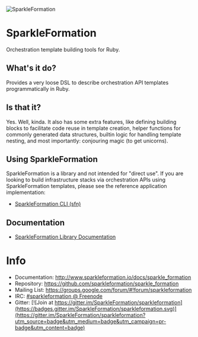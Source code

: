 ![SparkleFormation](img/sparkle-formation.png)

# SparkleFormation

Orchestration template building tools for Ruby.

## What's it do?

Provides a very loose DSL to describe orchestration API templates
programmatically in Ruby.

## Is that it?

Yes. Well, kinda. It also has some extra features, like defining
building blocks to facilitate code reuse in template creation,
helper functions for commonly generated data structures, builtin
logic for handling template nesting, and most importantly:
conjouring magic (to get unicorns).

## Using SparkleFormation

SparkleFormation is a library and not intended for "direct use". If
you are looking to build infrastructure stacks via orchestration APIs
using SparkleFormation templates, please see the reference application
implementation:

* [SparkleFormation CLI (sfn)](http://www.sparkleformation.io/docs/sfn)

## Documentation

* [SparkleFormation Library Documentation](http://www.sparkleformation.io/docs/sparkle_formation/)

# Info
* Documentation: http://www.sparkleformation.io/docs/sparkle_formation
* Repository: https://github.com/sparkleformation/sparkle_formation
* Mailing List: https://groups.google.com/forum/#!forum/sparkleformation
* IRC: [#sparkleformation @ Freenode](https://webchat.freenode.net/?channels=#sparkleformation)
* Gitter: [![Join at https://gitter.im/SparkleFormation/sparkleformation](https://badges.gitter.im/SparkleFormation/sparkleformation.svg)](https://gitter.im/SparkleFormation/sparkleformation?utm_source=badge&utm_medium=badge&utm_campaign=pr-badge&utm_content=badge)
